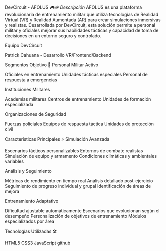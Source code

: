 DevCircuit - AFOLUS _🎮🪖
Descripción_
AFOLUS es una plataforma revolucionaria de entrenamiento militar que utiliza tecnologías de Realidad Virtual (VR) y Realidad Aumentada (AR) para crear simulaciones inmersivas y realistas. Desarrollada por DevCircuit, esta solución permite a personal militar y oficiales mejorar sus habilidades tácticas y capacidad de toma de decisiones en un entorno seguro y controlado.

Equipo DevCircuit

Patrick Cahuana - Desarrollo VR/Frontend/Backend

Segmentos Objetivo 🎯
Personal Militar Activo

Oficiales en entrenamiento
Unidades tácticas especiales
Personal de respuesta a emergencias

Instituciones Militares

Academias militares
Centros de entrenamiento
Unidades de formación especializada

Organizaciones de Seguridad

Fuerzas policiales
Equipos de respuesta táctica
Unidades de protección civil

Características Principales ⚡
Simulación Avanzada

Escenarios tácticos personalizables
Entornos de combate realistas
Simulación de equipo y armamento
Condiciones climáticas y ambientales variables

Análisis y Seguimiento

Métricas de rendimiento en tiempo real
Análisis detallado post-ejercicio
Seguimiento de progreso individual y grupal
Identificación de áreas de mejora

Entrenamiento Adaptativo

Dificultad ajustable automáticamente
Escenarios que evolucionan según el desempeño
Personalización de objetivos de entrenamiento
Módulos especializados por área

Tecnologías Utilizadas 🛠️

HTML5
CSS3
JavaScript
github
